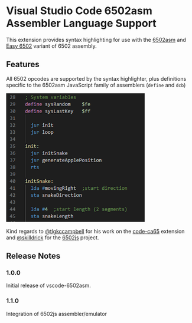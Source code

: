 # Visual Studio Code 6502asm Assembler Language Support

This extension provides syntax highlighting for use with the [6502asm](http://www.6502asm.com) and [Easy 6502](http://skilldrick.github.io/easy6502) variant of 6502 assembly.

## Features

All 6502 opcodes are supported by the syntax highlighter, plus definitions specific to the 6502asm JavaScript family of assemblers (`define` and `dcb`)

![Syntax Highlighting](images/6502asm-highlight.png)

Kind regards to [@tlgkccampbell](https://github.com/tlgkccampbell) for his work on the [code-ca65](https://github.com/tlgkccampbell/code-ca65) extension and [@skilldrick](https://github.com/skilldrick) for the [6502js](https://github.com/skilldrick/6502js) project.


## Release Notes

### 1.0.0

Initial release of vscode-6502asm.

### 1.1.0

Integration of 6502js assembler/emulator

